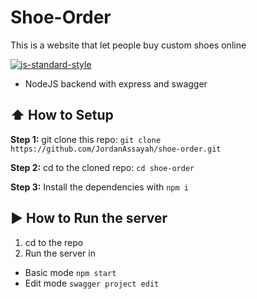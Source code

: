 # Shoe-Order
This is a website that let people buy custom shoes online

[![js-standard-style](https://img.shields.io/badge/code%20style-standard-brightgreen.svg?style=flat)](http://standardjs.com/)
* NodeJS backend with express and swagger
## :arrow_up: How to Setup

**Step 1:** git clone this repo: `git clone https://github.com/JordanAssayah/shoe-order.git`

**Step 2:** cd to the cloned repo: `cd shoe-order`

**Step 3:** Install the dependencies with `npm i`


## :arrow_forward: How to Run the server

1. cd to the repo
2. Run the server in
  * Basic mode `npm start`
  * Edit mode `swagger project edit`